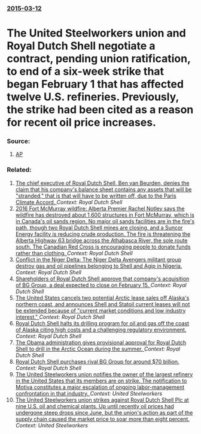 ### [2015-03-12](/news/2015/03/12/index.md)

# The United Steelworkers union and Royal Dutch Shell negotiate a contract, pending union ratification, to end of a six-week strike that began February 1 that has affected twelve U.S. refineries. Previously, the strike had been cited as a reason for recent oil price increases. 




### Source:

1. [AP](http://bigstory.ap.org/article/ce0041cd9465454baf8c8ea7375416a0/refinery-workers-shell-reach-tentative-agreement)

### Related:

1. [The chief executive of Royal Dutch Shell, Ben van Beurden, denies the claim that his company's balance sheet contains any assets that will be "stranded," that is that will have to be written off, due to the Paris Climate Accord. ](/news/2016/11/26/the-chief-executive-of-royal-dutch-shell-ben-van-beurden-denies-the-claim-that-his-company-s-balance-sheet-contains-any-assets-that-will-b.md) _Context: Royal Dutch Shell_
2. [2016 Fort McMurray wildfire: Alberta Premier Rachel Notley says the wildfire has destroyed about 1,600 structures in Fort McMurray, which is in Canada's oil sands region. No major oil sands facilities are in the fire's path, though two Royal Dutch Shell mines are closing, and a Suncor Energy facility is reducing crude production. The fire is threatening the Alberta Highway 63 bridge across the Athabasca River, the sole route south. The Canadian Red Cross is encouraging people to donate funds rather than clothing. ](/news/2016/05/4/2016-fort-mcmurray-wildfire-alberta-premier-rachel-notley-says-the-wildfire-has-destroyed-about-1-600-structures-in-fort-mcmurray-which-is.md) _Context: Royal Dutch Shell_
3. [Conflict in the Niger Delta: The Niger Delta Avengers militant group destroy gas and oil pipelines belonging to Shell and Agip in Nigeria. ](/news/2016/05/28/conflict-in-the-niger-delta-the-niger-delta-avengers-militant-group-destroy-gas-and-oil-pipelines-belonging-to-shell-and-agip-in-nigeria.md) _Context: Royal Dutch Shell_
4. [Shareholders of Royal Dutch Shell approve that company's acquisition of BG Group, a deal expected to close on February 15. ](/news/2016/01/27/shareholders-of-royal-dutch-shell-approve-that-company-s-acquisition-of-bg-group-a-deal-expected-to-close-on-february-15.md) _Context: Royal Dutch Shell_
5. [The United States cancels two potential Arctic lease sales off Alaska's northern coast, and announces Shell and Statoil current leases will not be extended because of "current market conditions and low industry interest." ](/news/2015/10/17/the-united-states-cancels-two-potential-arctic-lease-sales-off-alaska-s-northern-coast-and-announces-shell-and-statoil-current-leases-will.md) _Context: Royal Dutch Shell_
6. [Royal Dutch Shell halts its drilling program for oil and gas off the coast of Alaska citing high costs and a challenging regulatory environment. ](/news/2015/09/28/royal-dutch-shell-halts-its-drilling-program-for-oil-and-gas-off-the-coast-of-alaska-citing-high-costs-and-a-challenging-regulatory-environm.md) _Context: Royal Dutch Shell_
7. [The Obama administration gives provisional approval for Royal Dutch Shell to drill in the Arctic Ocean during the summer. ](/news/2015/05/11/the-obama-administration-gives-provisional-approval-for-royal-dutch-shell-to-drill-in-the-arctic-ocean-during-the-summer.md) _Context: Royal Dutch Shell_
8. [Royal Dutch Shell purchases rival BG Group for around $70 billion. ](/news/2015/04/8/royal-dutch-shell-purchases-rival-bg-group-for-around-70-billion.md) _Context: Royal Dutch Shell_
9. [ The United Steelworkers union notifies the owner of the largest refinery in the United States that its members are on strike. The notification to Motiva constitutes a major escalation of ongoing labor-management confrontation in that industry. ](/news/2015/02/21/the-united-steelworkers-union-notifies-the-owner-of-the-largest-refinery-in-the-united-states-that-its-members-are-on-strike-the-notificat.md) _Context: United Steelworkers_
10. [The United Steelworkers union strikes against Royal Dutch Shell Plc at nine U.S. oil and chemical plants. Up until recently oil prices had undergone steep drops since June, but the union's action as part of the supply chain caused the market price to soar more than eight percent. ](/news/2015/02/1/the-united-steelworkers-union-strikes-against-royal-dutch-shell-plc-at-nine-u-s-oil-and-chemical-plants-up-until-recently-oil-prices-had-u.md) _Context: United Steelworkers_
